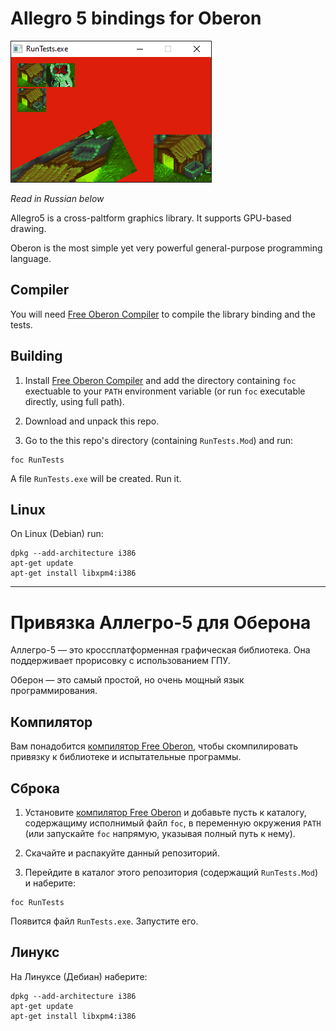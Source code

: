 # Allegro 5 bindings for Oberon

![Oberon graphics program screenshot](screenshot.png)

*Read in Russian below*

Allegro5 is a cross-paltform graphics library. It supports GPU-based drawing.

Oberon is the most simple yet very powerful general-purpose programming language.

## Compiler

You will need
[Free Oberon Compiler](https://github.com/oberoncompiler/foc)
to compile the library binding and the tests.

## Building

1. Install [Free Oberon Compiler](https://github.com/oberoncompiler/foc)
and add the directory containing `foc` exectuable to your `PATH`
environment variable (or run `foc` executable directly, using full path).

2. Download and unpack this repo.

3. Go to the this repo's directory (containing `RunTests.Mod`) and run:
```
foc RunTests
```

A file `RunTests.exe` will be created. Run it.

## Linux

On Linux (Debian) run:
```
dpkg --add-architecture i386
apt-get update
apt-get install libxpm4:i386
```

_________________________________________________

# Привязка Аллегро-5 для Оберона

Аллегро-5 — это кроссплатформенная графическая библиотека. Она поддерживает
прорисовку с использованием ГПУ.

Оберон — это самый простой, но очень мощный язык программирования.

## Компилятор

Вам понадобится
[компилятор Free Oberon](https://github.com/oberoncompiler/foc),
чтобы скомпилировать привязку к библиотеке и испытательные программы.

## Сброка

1. Установите [компилятор Free Oberon](https://github.com/oberoncompiler/foc)
и добавьте пусть к каталогу, содержащиму исполнимый файл `foc`, в переменную
окружения `PATH` (или запускайте `foc` напрямую, указывая полный путь к нему).

2. Скачайте и распакуйте данный репозиторий.

3. Перейдите в каталог этого репозитория (содержащий `RunTests.Mod`)
и наберите:
```
foc RunTests
```

Появится файл `RunTests.exe`. Запустите его.

## Линукс

На Линуксе (Дебиан) наберите:
```
dpkg --add-architecture i386
apt-get update
apt-get install libxpm4:i386
```
